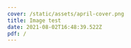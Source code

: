 ```yaml
---
cover: /static/assets/april-cover.png
title: Image test
date: 2021-08-02T16:48:39.522Z
pdf: /
---
```

